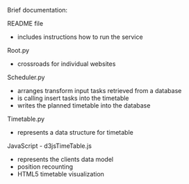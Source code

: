 Brief documentation:

README file
 - includes instructions how to run the service

Root.py
 - crossroads for individual websites

Scheduler.py
 - arranges transform input tasks retrieved from a database
 - is calling insert tasks into the timetable
 - writes the planned timetable into the database

Timetable.py
 - represents a data structure for timetable

JavaScript - d3jsTimeTable.js
 - represents the clients data model
 - position recounting
 - HTML5 timetable visualization
